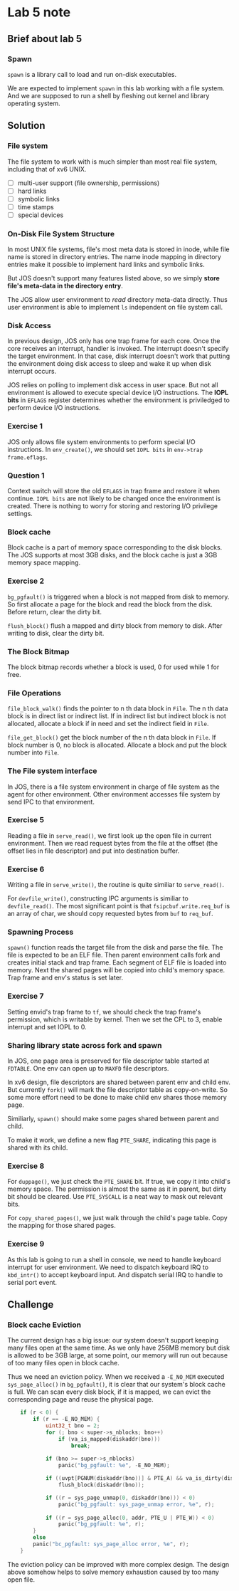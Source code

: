 # Lab 5 note

## Brief about lab 5
### Spawn

`spawn` is a library call to load and run on-disk executables.

We are expected to implement `spawn` in this lab working with a file system. 
And we are supposed to run a shell by fleshing out kernel and library operating system.

## Solution
### File system

The file system to work with is much simpler than most real file system, including that of xv6 UNIX.

- [ ] multi-user support (file ownership, permissions)
- [ ] hard links
- [ ] symbolic links
- [ ] time stamps
- [ ] special devices

### On-Disk File System Structure

In most UNIX file systems, file's most meta data is stored in inode, while file name is stored in directory entries. The name inode mapping in directory entries make it possible to implement hard links and symbolic links.

But JOS doesn't support many features listed above, so we simply **store file's meta-data in the directory entry**.

The JOS allow user environment to _read_ directory meta-data directly. Thus user environment is able to implement `ls` independent on file system call.
### Disk Access
In previous design, JOS only has one trap frame for each core. Once the core receives an interrupt, handler is invoked. The interrupt doesn't specify the target environment.
In that case, disk interrupt doesn't work that putting the environment doing disk access to sleep and wake it up when disk interrupt occurs.

JOS relies on polling to implement disk access in user space. But not all environment is allowed to execute special device I/O instructions. The **IOPL bits** in `EFLAGS` register determines whether the environment is priviledged to perform device I/O instructions.
### Exercise 1
JOS only allows file system environments to perform special I/O instructions. In `env_create()`, we should set `IOPL bits` in `env->trap frame.eflags`.

### Question 1
Context switch will store the old `EFLAGS` in trap frame and restore it when continue. `IOPL bits` are not likely to be changed once the environment is created. There is nothing to worry for storing and restoring I/O privilege settings.

### Block cache
Block cache is a part of memory space corresponding to the disk blocks. The JOS supports at most 3GB disks, and the block cache is just a 3GB memory space mapping.

### Exercise 2
`bg_pgfault()` is triggered when a block is not mapped from disk to memory.
So first allocate a page for the block and read the block from the disk. Before return, clear the dirty bit.

`flush_block()` flush a mapped and dirty block from memory to disk. After writing to disk, clear the dirty bit.

### The Block Bitmap
The block bitmap records whether a block is used, 0 for used while 1 for free.

### File Operations
`file_block_walk()` finds the pointer to n th data block in `File`. The n th data block is in direct list or indirect list. 
If in indirect list but indirect block is not allocated, allocate a block if in need and set the indirect field in `File`. 

`file_get_block()` get the block number of the n th data block in `File`. If block number is 0, no block is allocated. Allocate a block and put the block number into `File`.

### The File system interface
In JOS, there is a file system environment in charge of file system as the agent for other environment. 
Other environment accesses file system by send IPC to that environment.

### Exercise 5
Reading a file in `serve_read()`, we first look up the open file in current environment. 
Then we read request bytes from the file at the offset (the offset lies in file descriptor) and put into destination buffer.

### Exercise 6
Writing a file in `serve_write()`, the routine is quite similiar to `serve_read()`.

For `devfile_write()`, constructing IPC arguments is similiar to `devfile_read()`. The most significant point is that `fsipcbuf.write.req_buf` is an array of char, we should copy requested bytes from `buf` to `req_buf`.

### Spawning Process
`spawn()` function reads the target file from the disk and parse the file.
The file is expected to be an ELF file. 
Then parent environment calls fork and creates initial stack and trap frame. 
Each segment of ELF file is loaded into memory. 
Next the shared pages will be copied into child's memory space.
Trap frame and env's status is set later.

### Exercise 7
Setting envid's trap frame to `tf`, we should check the trap frame's permission, which is writable by kernel.
Then we set the CPL to 3, enable interrupt and set IOPL to 0.

### Sharing library state across fork and spawn
In JOS, one page area is preserved for file descriptor table started at `FDTABLE`. One env can open up to `MAXFD` file descriptors.

In xv6 design, file descriptors are shared between parent env and child env. But currently `fork()` will mark the file descriptor table as copy-on-write. So some more effort need to be done to make child env shares those memory page.

Similiarly, `spawn()` should make some pages shared between parent and child.

To make it work, we define a new flag `PTE_SHARE`, indicating this page is shared with its child.

### Exercise 8
For `duppage()`, we just check the `PTE_SHARE` bit. If true, we copy it into child's memory space. The permission is almost the same as it in parent, but dirty bit should be cleared. Use `PTE_SYSCALL` is a neat way to mask out relevant bits.

For `copy_shared_pages()`, we just walk through the child's page table. Copy the mapping for those shared pages.

### Exercise 9
As this lab is going to run a shell in console, we need to handle keyboard interrupt for user environment. We need to dispatch keyboard IRQ to `kbd_intr()` to accept keyboard input. And dispatch serial IRQ to handle to serial port event.

## Challenge
### Block cache Eviction
The current design has a big issue: our system doesn't support keeping many files open at the same time. As we only have 256MB memory but disk is allowed to be 3GB large, at some point, our memory will run out because of too many files open in block cache.

Thus we need an eviction policy. 
When we received a `-E_NO_MEM` executed `sys_page_alloc()` in `bg_pgfault()`, it is clear that our system's block cache is full. We can scan every disk block, if it is mapped, we can evict the corresponding page and reuse the physical page.

```C
	if (r < 0) {
		if (r == -E_NO_MEM) {
			uint32_t bno = 2;
			for (; bno < super->s_nblocks; bno++) 
				if (va_is_mapped(diskaddr(bno)))
					break;
			
			if (bno >= super->s_nblocks)
				panic("bg_pgfault: %e", -E_NO_MEM);

			if ((uvpt[PGNUM(diskaddr(bno))] & PTE_A) && va_is_dirty(diskaddr(bno)))
				flush_block(diskaddr(bno));

			if ((r = sys_page_unmap(0, diskaddr(bno))) < 0)
				panic("bg_pgfault: sys_page_unmap error, %e", r);
			
			if ((r = sys_page_alloc(0, addr, PTE_U | PTE_W)) < 0)
				panic("bg_pgfault: %e", r);
		}
		else
		panic("bc_pgfault: sys_page_alloc error, %e", r);
	}
```

The eviction policy can be improved with more complex design. The design above somehow helps to solve memory exhaustion caused by too many open file.